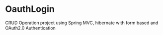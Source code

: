 # OauthLogin
CRUD Operation project using Spring MVC, hibernate with form based and OAuth2.0 Authentication
